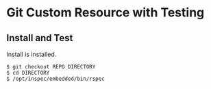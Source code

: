 # Git Custom Resource with Testing

## Install and Test

Install is installed.

```shell
$ git checkout REPO DIRECTORY
$ cd DIRECTORY
$ /opt/inspec/embedded/bin/rspec
```

